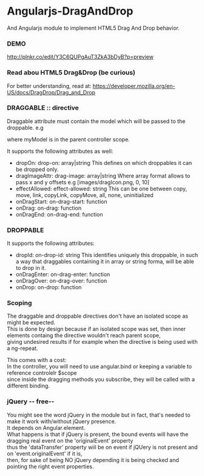 Angularjs-DragAndDrop
=====================

And Angularjs module to implement HTML5 Drag And Drop behavior.

### DEMO
http://plnkr.co/edit/Y3C6QUPgAuT3ZkA3bDyB?p=preview


### Read abou HTML5 Drag&Drop (be curious)
For better understanding, read at:
https://developer.mozilla.org/en-US/docs/DragDrop/Drag_and_Drop

### DRAGGABLE :: directive

Draggable attribute must contain the model which will be passed to the droppable.
e.g <div data-draggable="myModel">
where myModel is in the parent controller scope.

It supports the following attributes as well:

* dropOn:         drop-on:        array|string  This defines on which droppables it can be dropped only.  
* dragImageAttr:  drag-image:     array|string  Where array format allows to pass x and y offsets  e.g [images/dragIcon.png, 0, 10]  
* effectAllowed:  effect-allowed: string        This can be one between copy, move, link, copyLink, copyMove, all, none, uninitialized  
* onDragStart:    on-drag-start:  function  
* onDrag:         on-drag:        function  
* onDragEnd:      on-drag-end:    function  


### DROPPABLE

It supports the following attributes:
* dropId:         on-drop-id:        string        This identifies uniquely this droppable, in such a way that draggables containing it in array or string forma, will be able to drop in it.  
* onDragEnter:    on-drag-enter:     function  
* onDragOver:     on-drag-over:      function  
* onDrop:         on-drop:           function  


### Scoping

The draggable and droppable directives don't have an isolated scope as might be expected.  
This is done by design because if an isolated scope was set, then inner elements containg the directive wouldn't reach parent scope,  
giving undesired results if for example when the directive is being used with a ng-repeat.  

This comes with a cost:  
In the controller, you will need to use angular.bind or keeping a variable to reference controlelr $scope  
since inside the dragging methods you subscribe, they will be called with a different binding.

### jQuery -- free--

You might see the word jQuery in the module but in fact, that's needed to make it work with/without jQuery presence.  
It depends on Angular.element.  
What happens is that if jQuery is present, the bound events will have the dragging real event on the 'originalEvent' property  
thus the 'dataTransfer' property wiil be on event if jQUery is not present and on 'event.originalEvent' if it is,  
then, for sake of being NO jQuery depending it is being checked and pointing the right event properties.
